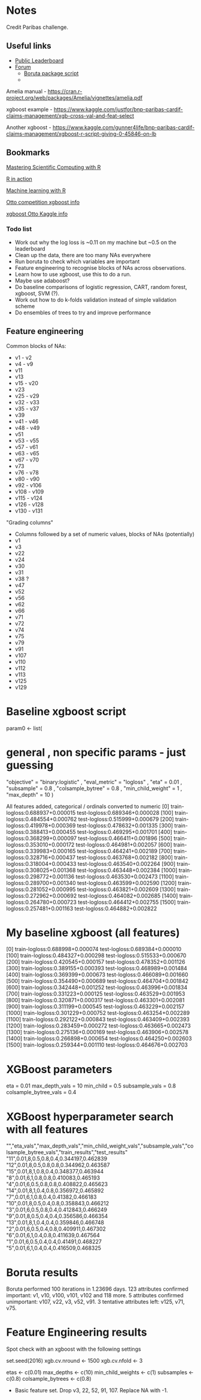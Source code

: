 # Notes

Credit Paribas challenge. 

## Useful links

* [Public Leaderboard](https://www.kaggle.com/c/bnp-paribas-cardif-claims-management/leaderboard)
* [Forum](https://www.kaggle.com/c/bnp-paribas-cardif-claims-management/forums)
    * [Boruta package script](https://www.kaggle.com/jimthompson/bnp-paribas-cardif-claims-management/using-the-boruta-package-to-determine-fe)
    * 

Amelia manual - https://cran.r-project.org/web/packages/Amelia/vignettes/amelia.pdf

xgboost example - https://www.kaggle.com/justfor/bnp-paribas-cardif-claims-management/xgb-cross-val-and-feat-select

Another xgboost - https://www.kaggle.com/gunner4life/bnp-paribas-cardif-claims-management/xgboost-r-script-giving-0-45846-on-lb



## Bookmarks

[Mastering Scientific Computing with R](https://www.safaribooksonline.com/library/view/mastering-scientific-computing/9781783555253/ch10s06.html)

[R in action](https://www.safaribooksonline.com/library/view/r-in-action/9781617291388/kindle_split_030.html)

[Machine learning with R](https://www.safaribooksonline.com/library/view/machine-learning-with/9781783982042/ch02s04.html)

[Otto competition xgboost info](https://www.kaggle.com/c/otto-group-product-classification-challenge/forums/t/12947/achieve-0-50776-on-the-leaderboard-in-a-minute-with-xgboost)

[xgboost Otto Kaggle info](https://github.com/dmlc/xgboost/tree/master/demo/kaggle-otto)

### Todo list

* Work out why the log loss is ~0.11 on my machine but ~0.5 on the leaderboard
* Clean up the data, there are too many NAs everywhere
* Run boruta to check which variables are important
* Feature engineering to recognise blocks of NAs across observations.
* Learn how to use xgboost, use this to do a run.
* Maybe use adaboost?
* Do baseline comparisons of logistic regression, CART, random forest, xgboost, SVM (?).
* Work out how to do k-folds validation instead of simple validation scheme
* Do ensembles of trees to try and improve performance

## Feature engineering

Common blocks of NAs:

* v1 - v2
* v4 - v9
* v11
* v13
* v15 - v20
* v23
* v25 - v29
* v32 - v33
* v35 - v37
* v39
* v41 - v46
* v48 - v49
* v51
* v53 - v55
* v57 - v61
* v63 - v65
* v67 - v70
* v73
* v76 - v78
* v80 - v90
* v92 - v106
* v108 - v109
* v115 - v124
* v126 - v128
* v130 - v131

"Grading columns"

* Columns followed by a set of numeric values, blocks of NAs (potentially)
* v1
* v3
* v22
* v24
* v30
* v31
* v38 ?
* v47
* v52
* v56
* v62
* v66
* v71
* v72
* v74
* v75
* v79
* v91
* v107
* v110
* v112
* v113
* v125
* v129

# Baseline xgboost script

param0 <- list(
  # general , non specific params - just guessing
  "objective"  = "binary:logistic"
  , "eval_metric" = "logloss"
  , "eta" = 0.01
  , "subsample" = 0.8
  , "colsample_bytree" = 0.8
  , "min_child_weight" = 1
  , "max_depth" = 10
)

All features added, categorical / ordinals converted to numeric
[0]	train-logloss:0.688937+0.000015	test-logloss:0.689346+0.000028
[100]	train-logloss:0.484554+0.000762	test-logloss:0.515999+0.000679
[200]	train-logloss:0.419978+0.000369	test-logloss:0.478632+0.001335
[300]	train-logloss:0.388413+0.000455	test-logloss:0.469295+0.001701
[400]	train-logloss:0.368299+0.000097	test-logloss:0.466411+0.001896
[500]	train-logloss:0.353010+0.000172	test-logloss:0.464981+0.002057
[600]	train-logloss:0.339983+0.000165	test-logloss:0.464241+0.002189
[700]	train-logloss:0.328716+0.000437	test-logloss:0.463768+0.002182
[800]	train-logloss:0.318004+0.000433	test-logloss:0.463540+0.002264
[900]	train-logloss:0.308025+0.001368	test-logloss:0.463448+0.002384
[1000]	train-logloss:0.298772+0.001136	test-logloss:0.463530+0.002473
[1100]	train-logloss:0.289700+0.001340	test-logloss:0.463599+0.002590
[1200]	train-logloss:0.281052+0.000995	test-logloss:0.463821+0.002609
[1300]	train-logloss:0.272962+0.000692	test-logloss:0.464082+0.002685
[1400]	train-logloss:0.264780+0.000723	test-logloss:0.464412+0.002755
[1500]	train-logloss:0.257481+0.001163	test-logloss:0.464882+0.002822

# My baseline xgboost (all features)
[0]	train-logloss:0.688998+0.000074	test-logloss:0.689384+0.000010
[100]	train-logloss:0.484327+0.000298	test-logloss:0.515533+0.000670
[200]	train-logloss:0.420545+0.000157	test-logloss:0.478352+0.001126
[300]	train-logloss:0.389155+0.000393	test-logloss:0.468989+0.001484
[400]	train-logloss:0.369399+0.000673	test-logloss:0.466089+0.001660
[500]	train-logloss:0.354490+0.000689	test-logloss:0.464704+0.001842
[600]	train-logloss:0.342448+0.001252	test-logloss:0.463996+0.001834
[700]	train-logloss:0.331223+0.000125	test-logloss:0.463529+0.001953
[800]	train-logloss:0.320871+0.000317	test-logloss:0.463301+0.002081
[900]	train-logloss:0.311199+0.000545	test-logloss:0.463229+0.002157
[1000]	train-logloss:0.301229+0.000752	test-logloss:0.463254+0.002289
[1100]	train-logloss:0.292122+0.000843	test-logloss:0.463409+0.002393
[1200]	train-logloss:0.283459+0.000272	test-logloss:0.463665+0.002473
[1300]	train-logloss:0.275136+0.000169	test-logloss:0.463906+0.002578
[1400]	train-logloss:0.266898+0.000654	test-logloss:0.464250+0.002603
[1500]	train-logloss:0.259344+0.001110	test-logloss:0.464676+0.002703

# XGBoost parameters

eta = 0.01
max_depth_vals = 10
min_child = 0.5
subsample_vals = 0.8
colsample_bytree_vals = 0.4



# XGBoost hyperparameter search with all features

"","eta_vals","max_depth_vals","min_child_weight_vals","subsample_vals","colsample_bytree_vals","train_results","test_results"
"11",0.01,8,0.5,0.8,0.4,0.344197,0.462839
"12",0.01,8,0.5,0.8,0.8,0.344962,0.463587
"15",0.01,8,1,0.8,0.4,0.348377,0.463944
"8",0.01,6,1,0.8,0.8,0.410083,0.465193
"4",0.01,6,0.5,0.8,0.8,0.408822,0.465623
"14",0.01,8,1,0.4,0.8,0.356972,0.465892
"7",0.01,6,1,0.8,0.4,0.41382,0.466183
"10",0.01,8,0.5,0.4,0.8,0.358843,0.466212
"3",0.01,6,0.5,0.8,0.4,0.412843,0.466249
"9",0.01,8,0.5,0.4,0.4,0.356586,0.466354
"13",0.01,8,1,0.4,0.4,0.359846,0.466748
"2",0.01,6,0.5,0.4,0.8,0.409911,0.467302
"6",0.01,6,1,0.4,0.8,0.411639,0.467564
"1",0.01,6,0.5,0.4,0.4,0.41491,0.468227
"5",0.01,6,1,0.4,0.4,0.416509,0.468325


# Boruta results
Boruta performed 100 iterations in 1.23696 days.
 123 attributes confirmed important: v1, v10, v100, v101, v102 and 118 more.
 5 attributes confirmed unimportant: v107, v22, v3, v52, v91.
 3 tentative attributes left: v125, v71, v75.
 
 
 
# Feature Engineering results

Spot check with an xgboost with the following settings

set.seed(2016)
xgb.cv.nround <- 1500
xgb.cv.nfold <- 3

etas <- c(0.01)
max_depths <- c(10)
min_child_weights <- c(1)
subsamples <- c(0.8)
colsample_bytrees <- c(0.8)

* Basic feature set. Drop v3, 22, 52, 91, 107. Replace NA with -1.




 
 


